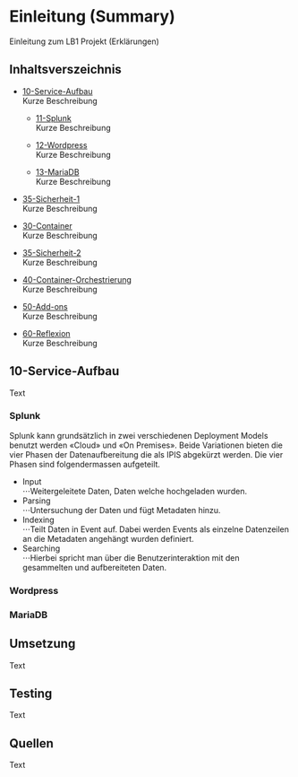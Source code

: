 # Einleitung (Summary)
Einleitung zum LB1 Projekt (Erklärungen)

## Inhaltsverszeichnis
- [10-Service-Aufbau](#10-Service-Aufbau)<br>
Kurze Beschreibung

	- [11-Splunk](#11-Splunk)<br>
	Kurze Beschreibung

	- [12-Wordpress](#12-Wordpress)<br>
	Kurze Beschreibung

	- [13-MariaDB](#13-MariaDB)<br>
	Kurze Beschreibung

- [35-Sicherheit-1](#35-Sicherheit-1)<br>
Kurze Beschreibung

- [30-Container](#30-Container)<br>
Kurze Beschreibung

- [35-Sicherheit-2](#35-Sicherheit-2)<br>
Kurze Beschreibung

- [40-Container-Orchestrierung](#40-Container-Orchestrierung)<br>
Kurze Beschreibung

- [50-Add-ons](#50-Add-ons)<br>
Kurze Beschreibung

- [60-Reflexion](#60-Reflexion)<br>
Kurze Beschreibung

## 10-Service-Aufbau 
Text

### Splunk
Splunk kann grundsätzlich in zwei verschiedenen Deployment Models benutzt werden «Cloud» und «On
Premises». Beide Variationen bieten die vier Phasen der Datenaufbereitung die als IPIS abgekürzt
werden. Die vier Phasen sind folgendermassen aufgeteilt. 

- Input<br>
⋅⋅⋅Weitergeleitete Daten, Daten welche hochgeladen wurden. 
- Parsing<br>
⋅⋅⋅Untersuchung der Daten und fügt Metadaten hinzu. 
- Indexing<br>
⋅⋅⋅Teilt Daten in Event auf. Dabei werden Events als einzelne Datenzeilen an die
Metadaten angehängt wurden definiert. 
- Searching<br>
⋅⋅⋅Hierbei spricht man über die Benutzerinteraktion mit den gesammelten und aufbereiteten
Daten. 


### Wordpress

### MariaDB

## Umsetzung
Text

## Testing
Text

## Quellen
Text